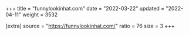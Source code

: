 +++
title = "funnylookinhat.com"
date = "2022-03-22"
updated = "2022-04-11"
weight = 3532

[extra]
source = "https://funnylookinhat.com/"
ratio = 76
size = 3
+++
